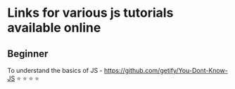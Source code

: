 # Links for various js tutorials available online

## Beginner
To understand the basics of JS - https://github.com/getify/You-Dont-Know-JS :star: :star: :star: :star:

